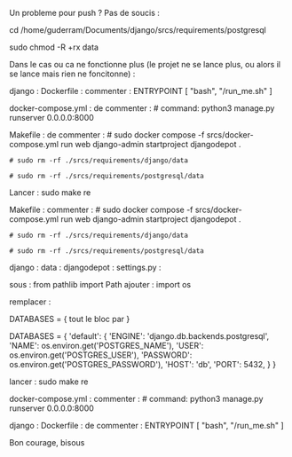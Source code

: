 Un probleme pour push ?
Pas de soucis :

cd /home/guderram/Documents/django/srcs/requirements/postgresql

sudo chmod -R +rx data







Dans le cas ou ca ne fonctionne plus (le projet ne se lance plus, ou alors il se lance mais rien ne foncitonne) :

django : Dockerfile :
commenter :
	ENTRYPOINT [ "bash", "/run_me.sh" ]

docker-compose.yml :
de commenter :
    # command: python3 manage.py runserver 0.0.0.0:8000

Makefile :
de commenter :
		# sudo docker compose -f srcs/docker-compose.yml run web django-admin startproject djangodepot .

	# sudo rm -rf ./srcs/requirements/django/data

	# sudo rm -rf ./srcs/requirements/postgresql/data


Lancer :
	sudo make re

Makefile :
commenter :
		# sudo docker compose -f srcs/docker-compose.yml run web django-admin startproject djangodepot .

	# sudo rm -rf ./srcs/requirements/django/data

	# sudo rm -rf ./srcs/requirements/postgresql/data

django : data : djangodepot : settings.py :

sous :
	from pathlib import Path
ajouter :
	import os

remplacer :

DATABASES = { tout le bloc par }

DATABASES = {
    'default': {
        'ENGINE': 'django.db.backends.postgresql',
        'NAME': os.environ.get('POSTGRES_NAME'),
        'USER': os.environ.get('POSTGRES_USER'),
        'PASSWORD': os.environ.get('POSTGRES_PASSWORD'),
        'HOST': 'db',
        'PORT': 5432,
    }
}


lancer :
	sudo make re


docker-compose.yml :
commenter :
    # command: python3 manage.py runserver 0.0.0.0:8000

django : Dockerfile :
de commenter :
	ENTRYPOINT [ "bash", "/run_me.sh" ]


Bon courage, bisous	

